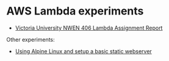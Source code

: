 # AWS Lambda experiments

* [Victoria University NWEN 406 Lambda Assignment Report](./nwen-406-lambda-assignment.md)

Other experiments:

* [Using Alpine Linux and setup a basic static webserver](./hello-from-nginx/README.md)
